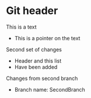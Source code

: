 # Git header
This is a text
- This is a pointer on the text


Second set of changes
- Header and this list
- Have been added

Changes from second branch
- Branch name: SecondBranch
